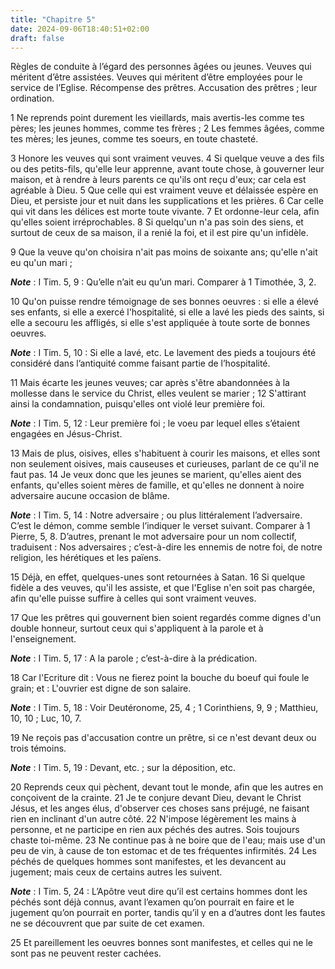```yaml
---
title: "Chapitre 5"
date: 2024-09-06T18:40:51+02:00
draft: false
---
```



Règles de conduite à l’égard des personnes âgées ou jeunes.
Veuves qui méritent d’être assistées.
Veuves qui méritent d’être employées pour le service de l’Eglise.
Récompense des prêtres.
Accusation des prêtres ; leur ordination.


1 Ne reprends point durement les vieillards, mais avertis-les comme tes pères; les jeunes hommes, comme tes frères ; 2 Les femmes âgées, comme tes mères; les jeunes, comme tes soeurs, en toute chasteté.


3 Honore les veuves qui sont vraiment veuves. 4 Si quelque veuve a des fils ou des petits-fils, qu'elle leur apprenne, avant toute chose, à gouverner leur maison, et à rendre à leurs parents ce qu'ils ont reçu d'eux; car cela est agréable à Dieu. 5 Que celle qui est vraiment veuve et délaissée espère en Dieu, et persiste jour et nuit dans les supplications et les prières. 6 Car celle qui vit dans les délices est morte toute vivante. 7 Et ordonne-leur cela, afin qu'elles soient irréprochables. 8 Si quelqu'un n'a pas soin des siens, et surtout de ceux de sa maison, il a renié la foi, et il est pire qu'un infidèle.


9 Que la veuve qu'on choisira n'ait pas moins de soixante ans; qu'elle n'ait eu qu'un mari ;

***Note*** :  I Tim. 5, 9 : Qu’elle n’ait eu qu’un mari. Comparer à 1 Timothée, 3, 2.

10 Qu'on puisse rendre témoignage de ses bonnes oeuvres : si elle a élevé ses enfants, si elle a exercé l'hospitalité, si elle a lavé les pieds des saints, si elle a secouru les affligés, si elle s'est appliquée à toute sorte de bonnes oeuvres.

***Note*** :  I Tim. 5, 10 : Si elle a lavé, etc. Le lavement des pieds a toujours été considéré dans l’antiquité comme faisant partie de l’hospitalité.

11 Mais écarte les jeunes veuves; car après s'être abandonnées à la mollesse dans le service du Christ, elles veulent se marier ; 12 S'attirant ainsi la condamnation, puisqu'elles ont violé leur première foi.

***Note*** :  I Tim. 5, 12 : Leur première foi ; le voeu par lequel elles s’étaient engagées en Jésus-Christ.

13 Mais de plus, oisives, elles s'habituent à courir les maisons, et elles sont non seulement oisives, mais causeuses et curieuses, parlant de ce qu'il ne faut pas. 14 Je veux donc que les jeunes se marient, qu'elles aient des enfants, qu'elles soient mères de famille, et qu'elles ne donnent à noire adversaire aucune occasion de blâme.

***Note*** :  I Tim. 5, 14 : Notre adversaire ; ou plus littéralement l’adversaire. C’est le démon, comme semble l’indiquer le verset suivant. Comparer à 1 Pierre, 5, 8. D’autres, prenant le mot adversaire pour un nom collectif, traduisent : Nos adversaires ; c’est-à-dire les ennemis de notre foi, de notre religion, les hérétiques et les païens.

15 Déjà, en effet, quelques-unes sont retournées à Satan. 16 Si quelque fidèle a des veuves, qu'il les assiste, et que l'Eglise n'en soit pas chargée, afin qu'elle puisse suffire à celles qui sont vraiment veuves.


17 Que les prêtres qui gouvernent bien soient regardés comme dignes d'un double honneur, surtout ceux qui s'appliquent à la parole et à l'enseignement.

***Note*** :  I Tim. 5, 17 : A la parole ; c’est-à-dire à la prédication.

18 Car l'Ecriture dit : Vous ne fierez point la bouche du boeuf qui foule le grain; et : L'ouvrier est digne de son salaire.

***Note*** :  I Tim. 5, 18 : Voir Deutéronome, 25, 4 ; 1 Corinthiens, 9, 9 ; Matthieu, 10, 10 ; Luc, 10, 7.

19 Ne reçois pas d'accusation contre un prêtre, si ce n'est devant deux ou trois témoins.

***Note*** :  I Tim. 5, 19 : Devant, etc. ; sur la déposition, etc.

20 Reprends ceux qui pèchent, devant tout le monde, afin que les autres en conçoivent de la crainte. 21 Je te conjure devant Dieu, devant le Christ Jésus, et les anges élus, d'observer ces choses sans préjugé, ne faisant rien en inclinant d'un autre côté. 22 N'impose légèrement les mains à personne, et ne participe en rien aux péchés des autres. Sois toujours chaste toi-même. 23 Ne continue pas à ne boire que de l'eau; mais use d'un peu de vin, à cause de ton estomac et de tes fréquentes infirmités. 24 Les péchés de quelques hommes sont manifestes, et les devancent au jugement; mais ceux de certains autres les suivent.

***Note*** :  I Tim. 5, 24 : L’Apôtre veut dire qu’il est certains hommes dont les péchés sont déjà connus, avant l’examen qu’on pourrait en faire et le jugement qu’on pourrait en porter, tandis qu’il y en a d’autres dont les fautes ne se découvrent que par suite de cet examen.

25 Et pareillement les oeuvres bonnes sont manifestes, et celles qui ne le sont pas ne peuvent rester cachées.

